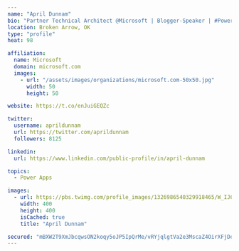 ```yaml
---
name: "April Dunnam"
bio: "Partner Technical Architect @Microsoft | Blogger-Speaker | #PowerApps, #PowerAutomate, #Office365, #SharePoint | #WIT | #Karaoke Queen"
location: Broken Arrow, OK
type: "profile"
heat: 98

affiliation:
  name: Microsoft
  domain: microsoft.com
  images:
    - url: "/assets/images/organizations/microsoft.com-50x50.jpg"
      width: 50
      height: 50

website: https://t.co/enJuiGEQZc

twitter:
  username: aprildunnam
  url: https://twitter.com/aprildunnam
  followers: 8125

linkedin:
  url: https://www.linkedin.com/public-profile/in/april-dunnam

topics:
  - Power Apps

images:
  - url: https://pbs.twimg.com/profile_images/1326986540329918465/W_IJ6Ih2_400x400.jpg
    width: 400
    height: 400
    isCached: true
    title: "April Dunnam"

secured: "mBXW2T9XmJbcqwsON2koqy5oJP5IpQrMe/vRYjqlgtVa2e3MscaZ4OirXFjDq1PDpxRz7gJuUXsTaYVSVD87tALxlwhfy/a1bOrK+Mg+NEyWEFEHvnS30sSkRr7FXH9YRwoErPUL1/7flBo+f7WhIum5FwAmdDIMn1Jt1fcKLF86qY6lDLp2iSlGOnZMyymatL2MWpx4QpebRvhb1/z9A0/atYrG1XvvBqWmEd3QsUZ45JB4NvoLAaUK8X0xa6a/lWXhbmgg4DIpZKpS+ZbXzCNdXbsUtvIhvVV1Fp79/kkgXJ41APrevI2ayL/Q28yZIy2Ud5llG6lrdVCvg3mvlwYIXmrQKh7APk6OxK6NI7EdyVK/yXJ6uk20GgyMIkEoQQhSpr/XKb6O1GJzBwx154M+9S+SU6xP/FSHkIomWr4=;qIe5HxcOyI2PeN+T08mo0Q=="
---
```


